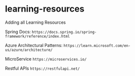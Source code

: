 # learning-resources
Adding all Learning Resources


Spring Docs:
```https://docs.spring.io/spring-framework/reference/index.html```

Azure Architectural Patterns:
```https://learn.microsoft.com/en-us/azure/architecture/```

MicroService
```https://microservices.io/```

Restful APIs
```https://restfulapi.net/```
